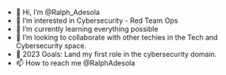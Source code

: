 - 👋 Hi, I’m @Ralph_Adesola
- 👀 I’m interested in Cybersecurity - Red Team Ops
- 🌱 I’m currently learning everything possible 
- 💞️ I’m looking to collaborate with other techies in the Tech and Cybersecurity space.
- 🥅 2023 Goals: Land my first role in the cybersecurity domain. 
- 📫 How to reach me @RalphAdesola


<!---
RalphAdesola/RalphAdesola is a ✨ special ✨ repository because its `README.md` (this file) appears on your GitHub profile.
You can click the Preview link to take a look at your changes.
--->

